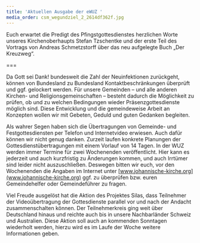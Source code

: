 ```yaml
---
title: 'Aktuellen Ausgabe der eWUZ '
media_order: csm_wegundziel_2_2614df362f.jpg
---
```


Euch erwartet die Predigt des Pfingstgottesdienstes herzlichen Worte unseres Kirchenoberhaupts Stefan Tzschentke und der erste Teil des Vortrags von Andreas Schmetzstorff über das neu aufgelegte Buch „Der Kreuzweg“.

===

Da Gott sei Dank! bundesweit die Zahl der Neuinfektionen zurückgeht, können von Bundesland zu Bundesland Kontaktbeschränkungen überprüft und ggf. gelockert werden. Für unsere Gemeinden – und alle anderen Kirchen- und Religionsgemeinschaften – besteht dadurch die Möglichkeit zu prüfen, ob und zu welchen Bedingungen wieder Präsenzgottesdienste möglich sind. Diese Entwicklung und die gemeindeweise Arbeit an Konzepten wollen wir mit Gebeten, Geduld und guten Gedanken begleiten.

Als wahrer Segen haben sich die Übertragungen von Gemeinde- und Festgottesdiensten per Telefon und Internetvideo erwiesen. Auch dafür können wir nicht genug danken. Zurzeit laufen konkrete Planungen der Gottesdienstübertragungen mit einem Vorlauf von 14 Tagen. In der WUZ werden immer Termine für zwei Wochenenden veröffentlicht. Hier kann es jederzeit und auch kurzfristig zu Änderungen kommen, und auch Irrtümer sind leider nicht auszuschließen. Deswegen bitten wir euch, vor den Wochenenden die Angaben im Internet unter [www.johannische-kirche.org](www.johannische-kirche.org) ggf. zu überprüfen bzw. euren Gemeindehelfer oder Gemeindeführer zu fragen.

Viel Freude ausgelöst hat die Aktion des Projektes Silas, dass Teilnehmer der Videoübertragung der Gottesdienste parallel vor und nach der Andacht zusammenschalten können. Der Teilnehmerkreis ging weit über Deutschland hinaus und reichte auch bis in unsere Nachbarländer Schweiz und Australien. Diese Aktion soll auch an kommenden Sonntagen wiederholt werden, hierzu wird es im Laufe der Woche  weitere Informationen geben.
